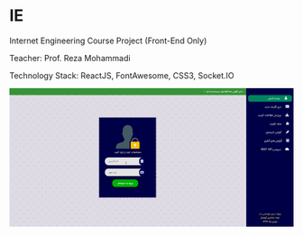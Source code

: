 # IE
Internet Engineering Course Project (Front-End Only)

Teacher: Prof. Reza Mohammadi

Technology Stack: ReactJS, FontAwesome, CSS3, Socket.IO

![](/demo.gif)


